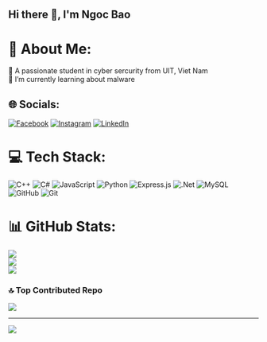 ## Hi there 👋, I'm Ngoc Bao

# 💫 About Me:
🔭 A passionate student in cyber sercurity from UIT, Viet Nam<br>🌱 I’m currently learning about malware<br>


## 🌐 Socials:
[![Facebook](https://img.shields.io/badge/Facebook-%231877F2.svg?logo=Facebook&logoColor=white)](https://facebook.com/https://www.facebook.com/ngocbao2405/) [![Instagram](https://img.shields.io/badge/Instagram-%23E4405F.svg?logo=Instagram&logoColor=white)](https://instagram.com/https://www.instagram.com/ngocbao_245) [![LinkedIn](https://img.shields.io/badge/LinkedIn-%230077B5.svg?logo=linkedin&logoColor=white)](https://linkedin.com/in/https://www.linkedin.com/in/ngoc-bao-136474286/) 

# 💻 Tech Stack:
![C++](https://img.shields.io/badge/c++-%2300599C.svg?style=for-the-badge&logo=c%2B%2B&logoColor=white) ![C#](https://img.shields.io/badge/c%23-%23239120.svg?style=for-the-badge&logo=csharp&logoColor=white) ![JavaScript](https://img.shields.io/badge/javascript-%23323330.svg?style=for-the-badge&logo=javascript&logoColor=%23F7DF1E) ![Python](https://img.shields.io/badge/python-3670A0?style=for-the-badge&logo=python&logoColor=ffdd54) ![Express.js](https://img.shields.io/badge/express.js-%23404d59.svg?style=for-the-badge&logo=express&logoColor=%2361DAFB) ![.Net](https://img.shields.io/badge/.NET-5C2D91?style=for-the-badge&logo=.net&logoColor=white) ![MySQL](https://img.shields.io/badge/mysql-4479A1.svg?style=for-the-badge&logo=mysql&logoColor=white) ![GitHub](https://img.shields.io/badge/github-%23121011.svg?style=for-the-badge&logo=github&logoColor=white) ![Git](https://img.shields.io/badge/git-%23F05033.svg?style=for-the-badge&logo=git&logoColor=white)
# 📊 GitHub Stats:
![](https://github-readme-stats.vercel.app/api?username=V1kt0r-24&theme=dark&hide_border=false&include_all_commits=true&count_private=true)<br/>
![](https://github-readme-streak-stats.herokuapp.com/?user=V1kt0r-24&theme=dark&hide_border=false)<br/>
![](https://github-readme-stats.vercel.app/api/top-langs/?username=V1kt0r-24&theme=dark&hide_border=false&include_all_commits=true&count_private=true&layout=compact)

### 🔝 Top Contributed Repo
![](https://github-contributor-stats.vercel.app/api?username=V1kt0r-24&limit=5&theme=dark&combine_all_yearly_contributions=true)

---
[![](https://visitcount.itsvg.in/api?id=V1kt0r-24&icon=0&color=0)](https://visitcount.itsvg.in)

<!-- Proudly created with GPRM ( https://gprm.itsvg.in ) -->
